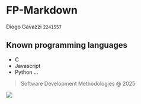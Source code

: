 # FP-Markdown
Diogo Gavazzi
``2241557``

## Known programming languages
*  C
*  Javascript
*  Python
...

> Software Development Methodologies @ 2025

![]( https://eduportugal.eu/wp-content/uploads/2017/08/eduportugal_ipleiria_n.jpg )